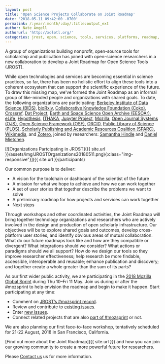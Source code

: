 ```yaml
---
layout: post
title: 'Open Science Projects Collaborate on Joint Roadmap'
date: '2018-05-11 09:42:00 -0700'
permalink: /:year/:month/:day/:title:output_ext
author: Nate Angell
authorurl: 'http://xolotl.org/'
categories: jrost, open, science, tools, services, platforms, roadmap, integration
---
```


A group of organizations building nonprofit, open-source tools for scholarship and publication has joined with open-science researchers in a new collaboration to develop a Joint Roadmap for Open Science Tools (JROST).

While open technologies and services are becoming essential in science practices, so far, there has been no holistic effort to align these tools into a coherent ecosystem that can support the scientific experience of the future. To draw this missing map, we've formed the Joint Roadmap as an informal group of like-minded people and organizations with shared goals. To date, the following organizations are participating: [Berkeley Institute of Data Science (BIDS)](https://bids.berkeley.edu/), [bioRxiv](https://www.biorxiv.org/), [Collaborative Knowledge Foundation (Coko)](https://coko.foundation/), [Crossref](https://www.crossref.org/), [Dat Project](https://datproject.org/), [Earth and Space Science Open Archive (EESOAr)](https://www.essoar.org/), [eLife](https://elifesciences.org/), [Hypothesis](https://web.hypothes.is/), [ITHAKA](https://www.ithaka.org/), [Jupyter Project](http://jupyter.org/), [Mozilla](https://mozilla.org/), [Open Journal Systems (OJS)](https://pkp.sfu.ca/ojs/), [Open Science Framework (OSF)](https://osf.io/), [ORCID](https://orcid.org/), [Public Library of Science (PLOS)](https://www.plos.org/), [Scholarly Publishing and Academic Resources Coalition (SPARC)](https://sparcopen.org/), [Wikimedia](https://www.wikimedia.org/), and [Zotero](https://www.zotero.org/), joined by researchers: [Samantha Hindle](https://twitter.com/hindlesamantha) and [Daniel Mietchen](https://dsi.virginia.edu/people/daniel-mietchen).

[![Organizations Partcipating in JROST]({{ site.url }}/assets/img/JROSTOrganizations20180511.png){:class="img-responsive"}]({{ site.url }}/participants)

Our common purpose is to deliver:
* A vision for the toolchain or dashboard of the scientist of the future
* A mission for what we hope to achieve and how we can work together
* A set of user stories that together describe the problems we want to solve
* A preliminary roadmap for how projects and services can work together
* Next steps

Through workshops and other coordinated activities, the Joint Roadmap will bring together technology organizations and researchers who are actively involved in the design and production of open scholarly infrastructure. Our objectives will be to explore shared goals and outcomes, develop cross-platform user stories, and identify obvious areas of mutual collaboration. What do our future roadmaps look like and how are they compatible or divergent? What integrations should we consider? What actions or paradigms should we all support? How do we design our tools so they improve researcher effectiveness; help research be more findable, accessible, interoperable and reusable; enhance publication and discovery; and together create a whole greater than the sum of its parts?

As our first wider public activity, we are participating in the [2018 Mozilla Global Sprint](https://github.com/OpenScienceRoadmap/mozilla-sprint-2018) during Thu 10–Fri 11 May. Join us during or after the #mozsprint to help envision the roadmap and begin to make it happen. Start participating at any time:
* Comment on [JROST’s #mozsprint record](https://github.com/mozilla/global-sprint/issues/285).
* Review and contribute to [existing issues](https://github.com/OpenScienceRoadmap/mozilla-sprint-2018/issues).
* Enter [new issues](https://github.com/OpenScienceRoadmap/mozilla-sprint-2018/issues/new).
* Connect related projects that are also [part of #mozsprint](https://foundation.mozilla.org/opportunity/global-sprint/2018-projects/) or not.

We are also planning our first face-to-face workshop, tentatively scheduled for 21-22 August, 2018 in San Francisco, California.

[Find out more about the Joint Roadmap]({{ site.url }}) and how you can join our growing community to create a more powerful future for researchers.

Please [Contact us](mailto:info@jrost.org) us for more information.
